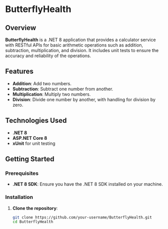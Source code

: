 # ButterflyHealth

## Overview
**ButterflyHealth** is a .NET 8 application that provides a calculator service with RESTful APIs for basic arithmetic operations such as addition, subtraction, multiplication, and division. It includes unit tests to ensure the accuracy and reliability of the operations.

## Features
- **Addition**: Add two numbers.
- **Subtraction**: Subtract one number from another.
- **Multiplication**: Multiply two numbers.
- **Division**: Divide one number by another, with handling for division by zero.

## Technologies Used
- **.NET 8**
- **ASP.NET Core 8**
- **xUnit** for unit testing

## Getting Started

### Prerequisites
- **.NET 8 SDK**: Ensure you have the .NET 8 SDK installed on your machine.

### Installation
1. **Clone the repository**:
   ```bash
   git clone https://github.com/your-username/ButterflyHealth.git
   cd ButterflyHealth
